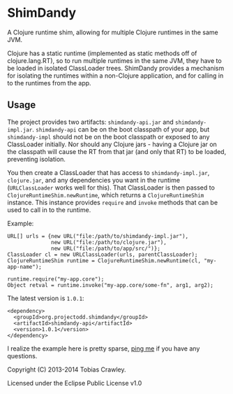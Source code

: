# ShimDandy

A Clojure runtime shim, allowing for multiple Clojure runtimes in the
same JVM.

Clojure has a static runtime (implemented as static methods off of
clojure.lang.RT), so to run multiple runtimes in the same JVM, they
have to be loaded in isolated ClassLoader trees. ShimDandy provides a
mechanism for isolating the runtimes within a non-Clojure application,
and for calling in to the runtimes from the app.

## Usage

The project provides two artifacts: `shimdandy-api.jar` and
`shimdandy-impl.jar`. `shimdandy-api` can be on the boot classpath of
your app, but `shimdandy-impl` should not be on the boot classpath or
exposed to any ClassLoader initially. Nor should any Clojure jars -
having a Clojure jar on the classpath will cause the RT from that jar
(and only that RT) to be loaded, preventing isolation.

You then create a ClassLoader that has access to `shimdandy-impl.jar`,
`clojure.jar`, and any dependencies you want in the runtime
(`URLClassLoader` works well for this). That ClassLoader is then
passed to `ClojureRuntimeShim.newRuntime`, which returns a
`ClojureRuntimeShim` instance. This instance provides `require` and
`invoke` methods that can be used to call in to the runtime.

Example:

    URL[] urls = {new URL("file:/path/to/shimdandy-impl.jar"),
                  new URL("file:/path/to/clojure.jar"),
                  new URL("file:/path/to/app/src/")};
    ClassLoader cl = new URLClassLoader(urls, parentClassLoader);
    ClojureRuntimeShim runtime = ClojureRuntimeShim.newRuntime(cl, "my-app-name");
    
    runtime.require("my-app.core");
    Object retval = runtime.invoke("my-app.core/some-fn", arg1, arg2);

The latest version is `1.0.1`:

    <dependency>
      <groupId>org.projectodd.shimdandy</groupId>
      <artifactId>shimdandy-api</artifactId>
      <version>1.0.1</version>
    </dependency>
    
I realize the example here is pretty sparse,
[ping me](mailto:toby@tcrawley.org) if you have any questions.

Copyright (C) 2013-2014 Tobias Crawley.

Licensed under the Eclipse Public License v1.0
